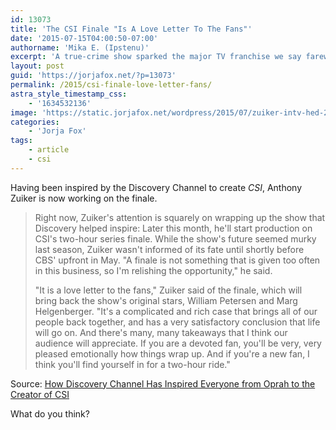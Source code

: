 ```yaml
---
id: 13073
title: 'The CSI Finale "Is A Love Letter To The Fans"'
date: '2015-07-15T04:00:50-07:00'
authorname: 'Mika E. (Ipstenu)'
excerpt: 'A true-crime show sparked the major TV franchise we say farewell to this year.'
layout: post
guid: 'https://jorjafox.net/?p=13073'
permalink: /2015/csi-finale-love-letter-fans/
astra_style_timestamp_css:
    - '1634532136'
image: 'https://static.jorjafox.net/wordpress/2015/07/zuiker-intv-hed-2015.png'
categories:
    - 'Jorja Fox'
tags:
    - article
    - csi
---
```


Having been inspired by the Discovery Channel to create _CSI_, Anthony Zuiker is now working on the finale.

> Right now, Zuiker's attention is squarely on wrapping up the show that Discovery helped inspire: Later this month, he'll start production on CSI's two-hour series finale. While the show's future seemed murky last season, Zuiker wasn't informed of its fate until shortly before CBS' upfront in May. "A finale is not something that is given too often in this business, so I'm relishing the opportunity," he said.
>
> "It is a love letter to the fans," Zuiker said of the finale, which will bring back the show's original stars, William Petersen and Marg Helgenberger. "It's a complicated and rich case that brings all of our people back together, and has a very satisfactory conclusion that life will go on. And there's many, many takeaways that I think our audience will appreciate. If you are a devoted fan, you'll be very, very pleased emotionally how things wrap up. And if you're a new fan, I think you'll find yourself in for a two-hour ride."

Source: [How Discovery Channel Has Inspired Everyone from Oprah to the Creator of CSI](http://www.adweek.com/news/television/how-discovery-channel-has-inspired-everyone-oprah-creator-csi-165831)

What do you think?
